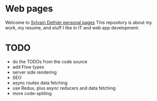 # Web pages
Welcome to [Sylvain Dethier personal pages][url]
This repository is about my work, my resume, and stuff I like in IT and web app development.


[url]: https://sylvaindethier.github.io/

# TODO
* do the TODOs from the code source
* add Flow types
* server side rendering
* SEO
* async routes data fetching
* use Redux, plus async reducers and data fetching
* more code-spliting
